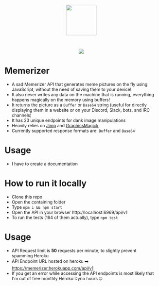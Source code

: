<p align="center">
  <img src="https://i.imgur.com/YQczJjG.png" widht="100" height="100"><br/>
</p>

<br />

<p align="center">
  <a href="https://travis-ci.com/tutyamxx/Romanian-Jokes-API"><img src="https://travis-ci.com/tutyamxx/Romanian-Jokes-API.svg?branch=master"></a>
</p>

# Memerizer

* A sad Memerizer API that generates meme pictures on the fly using JavaScript, without the need of saving them to your device!
* It also never writes any data on the machine that is running, everything happens magically on the memory using buffers!
* It returns the picture as a `Buffer` or `Base64` string (useful for directly displaying them in a website or on your Discord, Slack, bots, and IRC channels)
* It has 23 unique endpoints for dank image manipulations
* Heavily relies on [Jimp](https://github.com/oliver-moran/jimp) and [GraphicsMagick](https://github.com/aheckmann/gm)
* Currently supported response formats are: `Buffer` and `Base64`

# Usage

* I have to create a documentation

# How to run it locally

* Clone this repo
* Open the containing folder
* Type `npm i && npm start`
* Open the API in your browser http://localhost:6969/api/v1
* To run the tests (164 of them actually), type `npm test`

# Usage

* API Request limit is **50** requests per minute, to slightly prevent spamming Heroku
* API Endpoint URL hosted on heroku ➡️ https://memerizer.herokuapp.com/api/v1
* If you get an error while accessing the API endpoints is most likely that I'm out of free monthly Heroku Dyno hours 🤐